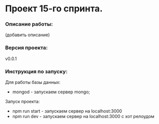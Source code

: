 # Проект 15-го спринта.
### Описание работы:
(добавить описание)
### Версия проекта:
v0.0.1
### Инструкция по запуску:
Для работы базы данных:
*  mongod - запускаем сервер mongo;

Запуск проекта:
*  npm run start - запускаем сервер на localhost:3000
*  npm run dev - запускаем сервер на localhost:3000 с хот релоудом
